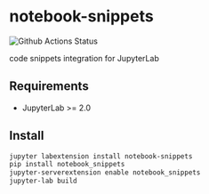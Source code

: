 # notebook-snippets

![Github Actions Status](https://github.com/mkzilla/notebook-snippets/workflows/Build/badge.svg)

code snippets integration for JupyterLab


## Requirements

* JupyterLab >= 2.0

## Install

```bash
jupyter labextension install notebook-snippets
pip install notebook_snippets
jupyter-serverextension enable notebook_snippets
jupyter-lab build
```

